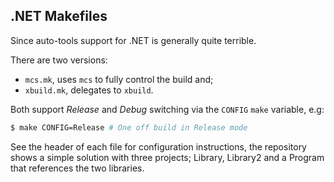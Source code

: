 ## .NET Makefiles

Since auto-tools support for .NET is generally quite terrible.

There are two versions:

- `mcs.mk`, uses `mcs` to fully control the build and;
- `xbuild.mk`, delegates to `xbuild`.

Both support _Release_ and _Debug_ switching via the `CONFIG` `make`
variable, e.g:

```bash
$ make CONFIG=Release # One off build in Release mode
```

See the header of each file for configuration instructions, the repository
shows a simple solution with three projects; Library, Library2 and a Program
that references the two libraries.
